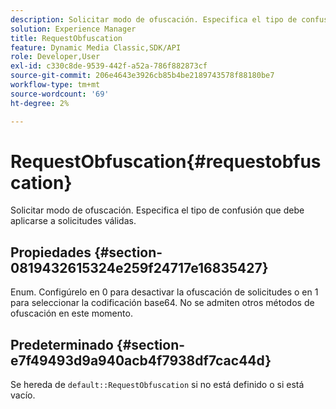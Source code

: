 ```yaml
---
description: Solicitar modo de ofuscación. Especifica el tipo de confusión que debe aplicarse a solicitudes válidas.
solution: Experience Manager
title: RequestObfuscation
feature: Dynamic Media Classic,SDK/API
role: Developer,User
exl-id: c330c8de-9539-442f-a52a-786f882873cf
source-git-commit: 206e4643e3926cb85b4be2189743578f88180be7
workflow-type: tm+mt
source-wordcount: '69'
ht-degree: 2%

---
```


# RequestObfuscation{#requestobfuscation}

Solicitar modo de ofuscación. Especifica el tipo de confusión que debe aplicarse a solicitudes válidas.

## Propiedades {#section-0819432615324e259f24717e16835427}

Enum. Configúrelo en 0 para desactivar la ofuscación de solicitudes o en 1 para seleccionar la codificación base64. No se admiten otros métodos de ofuscación en este momento.

## Predeterminado {#section-e7f49493d9a940acb4f7938df7cac44d}

Se hereda de `default::RequestObfuscation` si no está definido o si está vacío.
